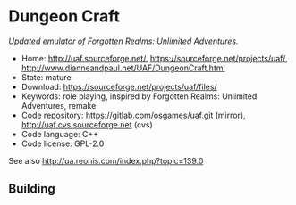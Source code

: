 # Dungeon Craft

_Updated emulator of Forgotten Realms: Unlimited Adventures._

- Home: http://uaf.sourceforge.net/, https://sourceforge.net/projects/uaf/, http://www.dianneandpaul.net/UAF/DungeonCraft.html
- State: mature
- Download: https://sourceforge.net/projects/uaf/files/
- Keywords: role playing, inspired by Forgotten Realms: Unlimited Adventures, remake
- Code repository: https://gitlab.com/osgames/uaf.git (mirror), http://uaf.cvs.sourceforge.net (cvs)
- Code language: C++
- Code license: GPL-2.0

See also http://ua.reonis.com/index.php?topic=139.0

## Building
